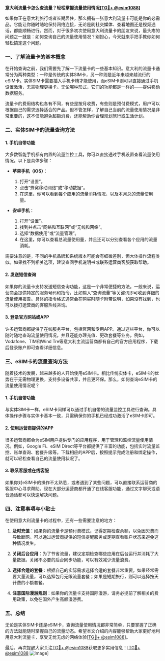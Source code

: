 **意大利流量卡怎么查流量？轻松掌握流量使用情况[[TG💪+ @esim1088](https://t.me/s/esim1088)]**

如果你正在意大利旅行或者长期居住，那么拥有一张意大利流量卡可能是你的必需品。它能让你随时随地保持网络连接，无论是刷社交媒体、查看地图还是视频通话，都能顺畅进行。然而，对于很多初次使用意大利流量卡的朋友来说，最头疼的问题之一就是：如何查询自己的流量使用情况？别担心，今天就来手把手教你如何轻松搞定这个问题。

### **一、了解流量卡的基本概念**

在开始查询之前，我们需要先了解一下流量卡的一些基本知识。意大利的流量卡通常分为两种类型：一种是传统的实体SIM卡，另一种则是近年来越来越流行的eSIM卡。实体SIM卡需要插入手机卡槽才能使用，而eSIM卡则可以直接通过手机设置激活，无需物理更换卡。无论哪种形式，它们的功能都是一样的——提供移动数据服务。

流量卡的费用结构也各有不同，有些是按月收费，有些则是预付费模式，用户可以根据自己的需求选择适合的产品。但不管怎样，了解自己当前的流量使用情况是非常重要的，这不仅能避免超额消费，还能帮助你合理规划旅行或生活计划。

### **二、实体SIM卡的流量查询方法**

#### **1. 手机自带功能**
大多数智能手机都有内置的流量监控工具，你可以直接通过手机设置查看流量使用情况。以下是具体步骤：

- **苹果手机（iOS）**：
  1. 打开“设置”。
  2. 点击“蜂窝移动网络”或“移动数据”。
  3. 在这里，你可以看到每个应用的流量消耗情况，以及本月总的流量使用量。

- **安卓手机**：
  1. 打开“设置”。
  2. 找到并点击“网络和互联网”或“无线和网络”。
  3. 选择“数据使用”或“流量管理”。
  4. 在这里，你可以查看总流量使用量，并且还可以分别查看各个应用的流量消耗。

需要注意的是，不同的手机品牌和系统版本可能会有细微差别，但大体操作流程类似。如果找不到相关选项，建议查阅手机说明书或联系运营商客服获取帮助。

#### **2. 发送短信查询**
如果你的流量卡支持发送短信查询功能，这是一个非常便捷的方法。一般来说，运营商会提供特定的服务号码和指令，比如输入“查询流量”等关键词即可收到详细的流量使用报告。具体的指令格式通常会在购买时随卡附带说明，如果没有找到，也可以拨打运营商的客服热线咨询。

#### **3. 登录官方网站或APP**
许多运营商都提供了在线服务平台，包括官网和专用APP。通过这些平台，你可以随时随地查询流量使用情况，并且还能办理充值、更改套餐等业务。例如，Vodafone、TIM和Wind Tre等意大利主流运营商都有自己的官方应用程序，下载后登录账户即可查看详细信息。

### **三、eSIM卡的流量查询方法**

随着技术的发展，越来越多的人开始使用eSIM卡。相比传统实体卡，eSIM卡的优势在于无需物理更换，支持多设备共享，并且更环保。那么，如何查询eSIM卡的流量使用情况呢？

#### **1. 手机自带功能**
与实体SIM卡一样，eSIM卡同样可以通过手机自带的流量监控工具进行查询。具体操作步骤与实体卡基本一致，只需确保你的手机已经成功激活了eSIM卡即可。

#### **2. 使用运营商提供的APP**
很多运营商都会为eSIM用户提供专门的应用程序，用于管理和监控流量使用情况。例如，Google Fi、eSIM Direct等平台都提供了丰富的功能，包括实时流量监控、账单查询、套餐升级等。下载相应的APP后，按照提示完成注册和绑定操作，就可以轻松查看自己的流量使用状况了。

#### **3. 联系客服或在线客服**
如果你对eSIM卡的操作不太熟悉，或者遇到了某些问题，可以直接联系运营商的客服中心寻求帮助。现在大部分运营商都开通了在线客服功能，通过文字聊天或语音通话都可以快速解决问题。

### **四、注意事项与小贴士**

在使用意大利流量卡的过程中，还有一些需要注意的地方：

1. **及时充值**：如果你的流量卡是预付费模式，记得定期检查余额，以免因欠费而导致断网。可以通过运营商提供的短信提醒服务或定期查看账户状态来避免这种情况发生。

2. **关闭后台应用**：为了节省流量，建议定期检查哪些应用在后台运行并消耗了大量数据。关闭不必要的后台同步功能，可以有效减少流量浪费。

3. **选择合适的套餐**：根据自己的实际需求选择合适的套餐非常重要。如果经常需要大量流量，可以选择包月无限流量套餐；如果是短期旅行，则可以选择按天计费的小额套餐。

4. **注意国际漫游规则**：如果你的流量卡支持国际漫游，请务必提前了解相关的费用政策，以免在国外产生高额漫游费。

### **五、总结**

无论是实体SIM卡还是eSIM卡，查询流量使用情况都非常简单，只要掌握了正确的方法就能随时掌握自己的流量动态。希望本文介绍的内容能够帮助大家更好地利用意大利流量卡，享受无忧无虑的网络体验[[TG💪+ @esim1088](https://t.me/s/esim1088)]。

最后，再次提醒大家关注[TG💪+ @esim1088](https://t.me/s/esim1088)获取更多实用信息！[[TG💪+ @esim1088](https://t.me/s/esim1088) ![Image](https://i.postimg.cc/4NQfJmqS/Snipaste-2025-05-13-00-14-12.png)]